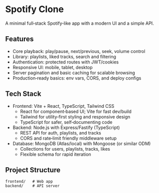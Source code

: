 # Spotify Clone

A minimal full‑stack Spotify‑like app with a modern UI and a simple API.

## Features
- Core playback: play/pause, next/previous, seek, volume control
- Library: playlists, liked tracks, search and filtering
- Authentication: protected routes with JWT/cookies
- Responsive UI: mobile, tablet, desktop
- Server pagination and basic caching for scalable browsing
- Production‑ready basics: env vars, CORS, and deploy configs

## Tech Stack
- Frontend: Vite + React, TypeScript, Tailwind CSS
  - React for component‑based UI; Vite for fast dev/build
  - Tailwind for utility‑first styling and responsive design
  - TypeScript for safer, self‑documenting code
- Backend: Node.js with Express/Fastify (TypeScript)
  - REST API for auth, playlists, and tracks
  - CORS and rate‑limit friendly middleware setup
- Database: MongoDB (Atlas/local) with Mongoose (or similar ODM)
  - Collections for users, playlists, tracks, likes
  - Flexible schema for rapid iteration

## Project Structure
```
frontend/   # Web app
backend/    # API server
